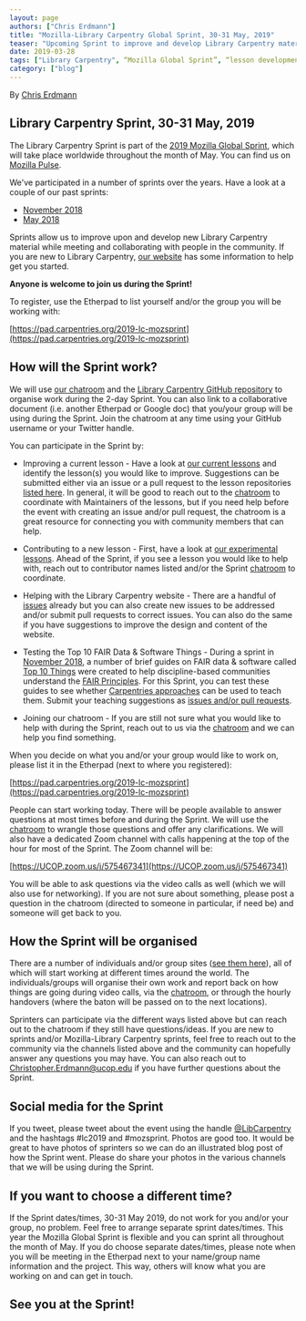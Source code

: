 ```yaml
---
layout: page
authors: ["Chris Erdmann"]
title: "Mozilla-Library Carpentry Global Sprint, 30-31 May, 2019"
teaser: "Upcoming Sprint to improve and develop Library Carpentry material"
date: 2019-03-28
tags: ["Library Carpentry", “Mozilla Global Sprint”, “lesson development”, “hackathon”]
category: ["blog"]
---
```


By [Chris Erdmann](https://twitter.com/libcce)


## Library Carpentry Sprint, 30-31 May, 2019

The Library Carpentry Sprint is part of the [2019 Mozilla Global Sprint](https://medium.com/read-write-participate/mozillas-global-sprint-is-becoming-even-more-open-dac2de762429), which will take place worldwide throughout the month of May. You can find us on [Mozilla Pulse](https://www.mozillapulse.org).

We've participated in a number of sprints over the years. Have a look at a couple of our past sprints:

* [November 2018](https://librarycarpentry.org/blog/2019/02/top-10-fair-published/) 
* [May 2018](https://librarycarpentry.org/blog/2018/05/our-latest-sprint/) 

Sprints allow us to improve upon and develop new Library Carpentry material while meeting and collaborating with people in the community. If you are new to Library Carpentry, [our website](https://librarycarpentry.org/) has some information to help get you started. 

**Anyone is welcome to join us during the Sprint!**

To register, use the Etherpad to list yourself and/or the group you will be working with:

[https://pad.carpentries.org/2019-lc-mozsprint](https://pad.carpentries.org/2019-lc-mozsprint)

## How will the Sprint work?
We will use [our chatroom](https://gitter.im/LibraryCarpentry/Lobby) and the [Library Carpentry GitHub repository](https://github.com/LibraryCarpentry) to organise work during the 2-day Sprint. You can also link to a collaborative document (i.e. another Etherpad or Google doc) that you/your group will be using during the Sprint. Join the chatroom at any time using your GitHub username or your Twitter handle.

You can participate in the Sprint by:

* Improving a current lesson - Have a look at [our current lessons](https://librarycarpentry.org/lessons/) and identify the lesson(s) you would like to improve. Suggestions can be submitted either via an issue or a pull request to the lesson repositories [listed here](https://github.com/LibraryCarpentry). In general, it will be good to reach out to the [chatroom](https://gitter.im/LibraryCarpentry/Lobby) to coordinate with Maintainers of the lessons, but if you need help before the event with creating an issue and/or pull request, the chatroom is a great resource for connecting you with community members that can help. 

* Contributing to a new lesson - First, have a look at [our experimental lessons](https://pad.carpentries.org/lc-experimental-lessons). Ahead of the Sprint, if you see a lesson you would like to help with, reach out to contributor names listed and/or the Sprint [chatroom](https://gitter.im/LibraryCarpentry/Lobby) to coordinate. 

* Helping with the Library Carpentry website - There are a handful of [issues](https://github.com/LibraryCarpentry/librarycarpentry.github.io/issues) already but you can also create new issues to be addressed and/or submit pull requests to correct issues. You can also do the same if you have suggestions to improve the design and content of the website.

* Testing the Top 10 FAIR Data & Software Things - During a sprint in [November 2018](https://librarycarpentry.org/blog/2019/02/top-10-fair-published/), a number of brief guides on FAIR data & software called [Top 10 Things](https://librarycarpentry.org/Top-10-FAIR/) were created to help discipline-based communities understand the [FAIR Principles](https://www.incf.org/activities/standards-and-best-practices/what-is-fair). For this Sprint, you can test these guides to see whether [Carpentries approaches](https://carpentries.github.io/instructor-training/) can be used to teach them. Submit your teaching suggestions as [issues and/or pull requests](https://github.com/LibraryCarpentry/Top-10-FAIR). 

* Joining our chatroom - If you are still not sure what you would like to help with during the Sprint, reach out to us via the [chatroom](https://gitter.im/LibraryCarpentry/Lobby) and we can help you find something.

When you decide on what you and/or your group would like to work on, please list it in the Etherpad (next to where you registered):

[https://pad.carpentries.org/2019-lc-mozsprint](https://pad.carpentries.org/2019-lc-mozsprint)

People can start working today. There will be people available to answer questions at most times before and during the Sprint. We will use the [chatroom](https://gitter.im/LibraryCarpentry/Lobby) to wrangle those questions and offer any clarifications. We will also have a dedicated Zoom channel with calls happening at the top of the hour for most of the Sprint. The Zoom channel will be:

[https://UCOP.zoom.us/j/575467341](https://UCOP.zoom.us/j/575467341)

You will be able to ask questions via the video calls as well (which we will also use for networking). If you are not sure about something, please post a question in the chatroom (directed to someone in particular, if need be) and someone will get back to you.

## How the Sprint will be organised
There are a number of individuals and/or group sites ([see them here](https://pad.carpentries.org/2019-lc-mozsprint)), all of which will start working at different times around the world. The individuals/groups will organise their own work and report back on how things are going during video calls, via the [chatroom](https://gitter.im/LibraryCarpentry/Lobby), or through the hourly handovers (where the baton will be passed on to the next locations).

Sprinters can participate via the different ways listed above but can reach out to the chatroom if they still have questions/ideas. If you are new to sprints and/or Mozilla-Library Carpentry sprints, feel free to reach out to the community via the channels listed above and the community can hopefully answer any questions you may have. You can also reach out to [Christopher.Erdmann@ucop.edu](mailto:Christopher.Erdmann@ucop.edu) if you have further questions about the Sprint.

## Social media for the Sprint
If you tweet, please tweet about the event using the handle [@LibCarpentry](https://twitter.com/LibCarpentry) and the hashtags #lc2019 and #mozsprint. Photos are good too. It would be great to have photos of sprinters so we can do an illustrated blog post of how the Sprint went. Please do share your photos in the various channels that we will be using during the Sprint.

## If you want to choose a different time?
If the Sprint dates/times, 30-31 May 2019, do not work for you and/or your group, no problem. Feel free to arrange separate sprint dates/times. This year the Mozilla Global Sprint is flexible and you can sprint all throughout the month of May. If you do choose separate dates/times, please note when you will be meeting in the Etherpad next to your name/group name information and the project. This way, others will know what you are working on and can get in touch.

## See you at the Sprint!  
  
